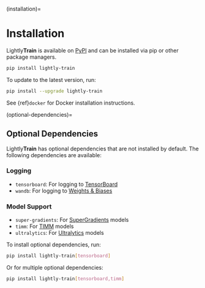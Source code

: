 (installation)=

# Installation

Lightly**Train** is available on [PyPI](https://pypi.org/project/lightly-train/) and can be installed via pip or other package managers.

```bash
pip install lightly-train
```

To update to the latest version, run:

```bash
pip install --upgrade lightly-train
```

See {ref}`docker` for Docker installation instructions.

(optional-dependencies)=

## Optional Dependencies

Lightly**Train** has optional dependencies that are not installed by default. The following dependencies are available:

### Logging

- `tensorboard`: For logging to [TensorBoard](#tensorboard)
- `wandb`: For logging to [Weights & Biases](#wandb)

### Model Support

- `super-gradients`: For [SuperGradients](#super-gradients) models
- `timm`: For [TIMM](#timm) models
- `ultralytics`: For [Ultralytics](#ultralytics) models

To install optional dependencies, run:

```bash
pip install lightly-train[tensorboard]
```

Or for multiple optional dependencies:

```bash
pip install lightly-train[tensorboard,timm]
```
